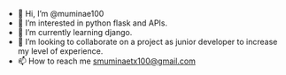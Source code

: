 - 👋 Hi, I’m @muminae100
- 👀 I’m interested in python flask and APIs.
- 🌱 I’m currently learning django. 
- 💞️ I’m looking to collaborate on a project as junior developer to increase my level of experience.
- 📫 How to reach me smuminaetx100@gmail.com

<!---
muminae100/muminae100 is a ✨ special ✨ repository because its `README.md` (this file) appears on your GitHub profile.
You can click the Preview link to take a look at your changes.
--->
